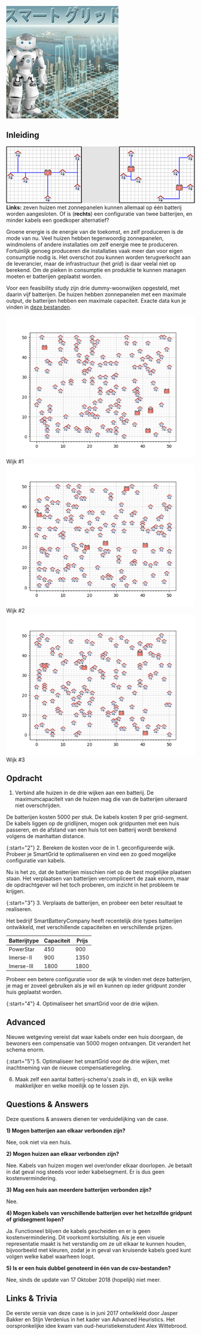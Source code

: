 ![](smartgrid.jpg)

## Inleiding

![](twogrids.gif)
**Links:** zeven huizen met zonnepanelen kunnen allemaal op één batterij worden aangesloten. Of is (**rechts**) een configuratie van twee batterijen, en minder kabels een goedkoper alternatief? 

Groene energie is de energie van de toekomst, en zelf produceren is de mode van nu. Veel huizen hebben tegenwoordig zonnepanelen, windmolens of andere installaties om zelf energie mee te produceren. Fortuinlijk genoeg produceren die installaties vaak meer dan voor eigen consumptie nodig is. Het overschot zou kunnen worden terugverkocht aan de leverancier, maar de infrastructuur (het *grid*) is daar veelal niet op berekend. Om de pieken in consumptie en produktie te kunnen managen moeten er batterijen geplaatst worden.


Voor een feasibility study zijn drie dummy-woonwijken opgesteld, met daarin vijf batterijen. De huizen hebben zonnepanelen met een maximale output, de batterijen hebben een maximale capaciteit. Exacte data kun je vinden in [deze bestanden](Huizen&Batterijen.zip).

![](wijk1.png) Wijk #1
![](wijk2.png) Wijk #2
![](wijk3.png) Wijk #3

## Opdracht

1. Verbind alle huizen in de drie wijken aan een batterij. De maximumcapaciteit van de huizen mag die van de batterijen uiteraard niet overschrijden.

De batterijen kosten 5000 per stuk. De kabels kosten 9 per grid-segment. De kabels liggen op de gridlijnen, mogen ook gridpunten met een huis passeren, en de afstand van een huis tot een batterij wordt berekend volgens de manhattan distance.

{:start="2"}
2. Bereken de kosten voor de in 1. geconfigureerde wijk. Probeer je SmartGrid te optimaliseren en vind een zo goed mogelijke configuratie van kabels.

Nu is het zo, dat de batterijen misschien niet op de best mogelijke plaatsen staan. Het verplaatsen van batterijen vercompliceert de zaak enorm, maar de opdrachtgever wil het toch proberen, om inzicht in het probleem te krijgen.

{:start="3"}
3. Verplaats de batterijen, en probeer een beter resultaat te realiseren.

Het bedrijf SmartBatteryCompany heeft recentelijk drie types batterijen ontwikkeld, met verschillende capaciteiten en verschillende prijzen.

|Batterijtype | Capaciteit | Prijs |
| --- | --- | --- |
| PowerStar | 450 | 900 |
| Imerse-II | 900 | 1350 |
| Imerse-III | 1800 | 1800 |


Probeer een betere configuratie voor de wijk te vinden met deze batterijen, je mag er zoveel gebruiken als je wil en kunnen op ieder gridpunt zonder huis geplaatst worden.

{:start="4"}
4. Optimaliseer het smartGrid voor de drie wijken.

## Advanced

Nieuwe wetgeving vereist dat waar kabels onder een huis doorgaan, de bewoners een compensatie van 5000 mogen ontvangen. Dit verandert het schema enorm. 

{:start="5"}
5. Optimaliseer het smartGrid voor de drie wijken, met inachtneming van de nieuwe compensatieregeling.   

6. Maak zelf een aantal batterij-schema's zoals in d), en kijk welke makkelijker en welke moeilijk op te lossen zijn.


## Questions & Answers

Deze questions & answers dienen ter verduidelijking van de case.


**1) Mogen batterijen aan elkaar verbonden zijn?** 

Nee, ook niet via een huis.


**2) Mogen huizen aan elkaar verbonden zijn?**

Nee. Kabels van huizen mogen wel over/onder elkaar doorlopen. Je betaalt in dat geval nog steeds voor ieder kabelsegment. Er is dus geen kostenvermindering. 


**3) Mag een huis aan meerdere batterijen verbonden zijn?** 

Nee.


**4) Mogen kabels van verschillende batterijen over het hetzelfde gridpunt of gridsegment lopen?**

Ja. Functioneel blijven de kabels gescheiden en er is geen kostenvermindering. Dit voorkomt kortsluiting. Als je een visuele representatie maakt is het verstandig om ze uit elkaar te kunnen houden, bijvoorbeeld met kleuren, zodat je in geval van kruisende kabels goed kunt volgen welke kabel waarheen loopt.


**5) Is er een huis dubbel genoteerd in één van de csv-bestanden?**

Nee, sinds de update van 17 Oktober 2018 (hopelijk) niet meer.

## Links & Trivia

De eerste versie van deze case is in juni 2017 ontwikkeld door Jasper Bakker en Stijn Verdenius in het kader van Advanced Heuristics. Het oorspronkelijke idee kwam van oud-heuristiekenstudent Alex Wittebrood.
